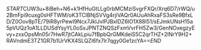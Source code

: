 $START$CUW3u+8iBeh+N6+k1HfHuGtLLg0rbMCMziSvgrFXQr/Xrq6D7/rWQ/u2BmFpi9cuxg0sHFTWM/oK3TCIBNjSVVg4rjiVAQr0AUuAhRxaFS3sRe9BfxLD/Z0Oov8pTE/79iR8yrPewI9Ncx7JklJvIPJBxIDZ6lO1X88I51/sEJmkUNsH15a5pVUQz1oA1LLDUSdYsyYL0oSxJPNTZNQSzFxmVvrFH5Zw3/GenNOxegzyEvy+zxxOpsMn05r7HwR7jtCAkLpiu7fBpbQrGMKdeiS5C2qrTHZ+2INrY9H2+RAVndmE3TZ1GR7b1UrVKX4SLQZl6fx7lr7qgy0Ge1zcYA==$END$